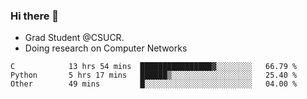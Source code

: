 ### Hi there 👋
- Grad Student @CSUCR. 
- Doing research on Computer Networks
<!--START_SECTION:waka-->

```text
C            13 hrs 54 mins  ████████████████▓░░░░░░░░   66.79 %
Python       5 hrs 17 mins   ██████▒░░░░░░░░░░░░░░░░░░   25.40 %
Other        49 mins         █░░░░░░░░░░░░░░░░░░░░░░░░   04.00 %
```

<!--END_SECTION:waka-->
<!--
**jluo117/jluo117** is a ✨ _special_ ✨ repository because its `README.md` (this file) appears on your GitHub profile.

Here are some ideas to get you started:

- 🔭 I’m currently working on ...
- 🌱 I’m currently learning ...
- 👯 I’m looking to collaborate on ...
- 🤔 I’m looking for help with ...
- 💬 Ask me about ...
- 📫 How to reach me: ...
- 😄 Pronouns: ...
- ⚡ Fun fact: ...
-->
